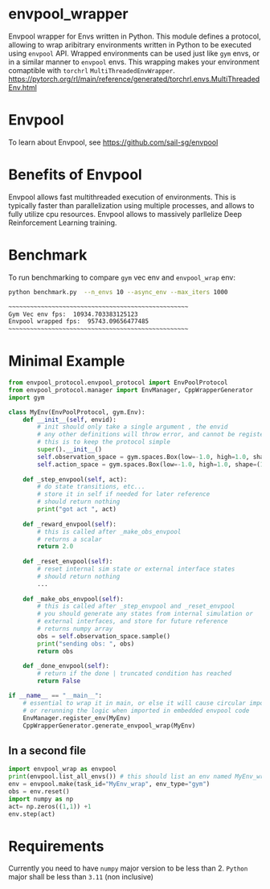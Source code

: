 # envpool_wrapper
Envpool wrapper for Envs written in Python. This module defines a protocol, allowing to wrap aribitrary environments written in Python to be executed using ```envpool``` API. 
Wrapped environments can be used just like ```gym``` envs, or in a similar manner to ```envpool``` envs. 
This wrapping makes your environment comaptible with ```torchrl``` ```MultiThreadedEnvWrapper```. https://pytorch.org/rl/main/reference/generated/torchrl.envs.MultiThreadedEnv.html

# Envpool
To learn about Envpool, see https://github.com/sail-sg/envpool

# Benefits of Envpool
Envpool allows fast multithreaded execution of environments. This is typically faster than parallelization using multiple processes, and allows to fully utilize cpu resources. Envpool allows to massively parllelize Deep Reinforcement Learning training.

# Benchmark
To run benchmarking to compare ```gym``` vec env and ```envpool_wrap``` env:
```bash
python benchmark.py  --n_envs 10 --async_env --max_iters 1000
```
```bash
~~~~~~~~~~~~~~~~~~~~~~~~~~~~~~~~~~~~~~~~~~~~~~~~~~
Gym Vec env fps:  10934.703383125123
Envpool wrapped fps:  95743.09656477485
~~~~~~~~~~~~~~~~~~~~~~~~~~~~~~~~~~~~~~~~~~~~~~~~~~
```
# Minimal Example
```python
from envpool_protocol.envpool_protocol import EnvPoolProtocol
from envpool_protocol.manager import EnvManager, CppWrapperGenerator
import gym

class MyEnv(EnvPoolProtocol, gym.Env):
    def __init__(self, envid):
        # init should only take a single argument , the envid
        # any other definitions will throw error, and cannot be registered
        # this is to keep the protocol simple
        super().__init__()
        self.observation_space = gym.spaces.Box(low=-1.0, high=1.0, shape=(3,))
        self.action_space = gym.spaces.Box(low=-1.0, high=1.0, shape=(1,))
    
    def _step_envpool(self, act):
        # do state transitions, etc...
        # store it in self if needed for later reference
        # should return nothing
        print("got act ", act)
    
    def _reward_envpool(self):
        # this is called after _make_obs_envpool
        # returns a scalar
        return 2.0
    
    def _reset_envpool(self):
        # reset internal sim state or external interface states
        # should return nothing
        ...
    
    def _make_obs_envpool(self):
        # this is called after _step_envpool and _reset_envpool
        # you should generate any states from internal simulation or
        # external interfaces, and store for future reference
        # returns numpy array
        obs = self.observation_space.sample()
        print("sending obs: ", obs)
        return obs 
    
    def _done_envpool(self):
        # return if the done | truncated condition has reached
        return False

if __name__ == "__main__":
    # essential to wrap it in main, or else it will cause circular imports
    # or rerunning the logic when imported in embedded envpool code
    EnvManager.register_env(MyEnv)
    CppWrapperGenerator.generate_envpool_wrap(MyEnv)

```
## In a second file
```python
import envpool_wrap as envpool
print(envpool.list_all_envs()) # this should list an env named MyEnv_wrap
env = envpool.make(task_id="MyEnv_wrap", env_type="gym")
obs = env.reset()
import numpy as np
act= np.zeros((1,1)) +1
env.step(act)
```
# Requirements
Currently you need to have ```numpy``` major version to be less than 2. 
```Python``` major shall be less than ```3.11``` (non inclusive)
